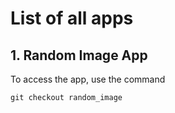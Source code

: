# List of all apps

## 1. Random Image App
To access the app, use the command
```
git checkout random_image
```